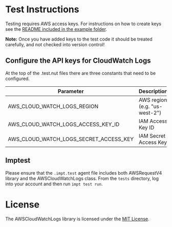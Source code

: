 # Test Instructions

Testing requires AWS access keys. For instructions on how to create keys see the [README included in the example folder](../example/README.md).

**Note:** Once you have added keys to the test code it should be treated carefully, and not checked into version control!

## Configure the API keys for CloudWatch Logs

At the top of the .test.nut files there are three constants that need to be configured.

Parameter                    | Description
---------------------------- | -----------
AWS_CLOUD_WATCH_LOGS_REGION            | AWS region (e.g. "us-west-2")
AWS_CLOUD_WATCH_LOGS_ACCESS_KEY_ID     | IAM Access Key ID
AWS_CLOUD_WATCH_LOGS_SECRET_ACCESS_KEY | IAM Secret Access Key


## Imptest
Please ensure that the `.impt.test` agent file includes both AWSRequestV4 library and the AWSCloudWatchLogs class.
From the `tests` directory, log into your account and then run `impt test run`.

# License

The AWSCloudWatchLogs library is licensed under the [MIT License](../LICENSE).
